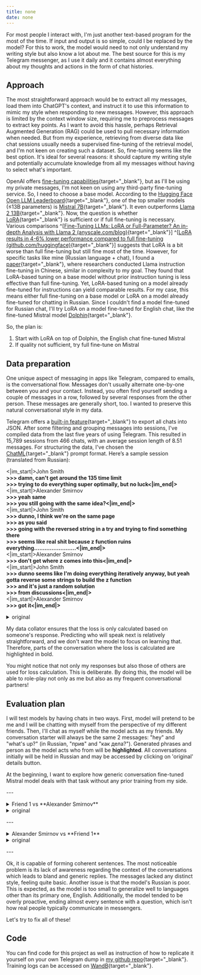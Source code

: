 ```yaml
---
title: none
date: none
---
```


For most people I interact with, I'm just another text-based program for the most of the time. If input and output is so simple, could I be replaced by the model? For this to work, the model would need to not only understand my writing style but also know a lot about me. The best source for this is my Telegram messenger, as I use it daily and it contains almost everything about my thoughts and actions in the form of chat histories.

## Approach

The most straightforward approach would be to extract all my messages, load them into ChatGPT's context, and instruct it to use this information to mimic my style when responding to new messages. However, this approach is limited by the context window size, requiring me to preprocess messages to extract key points. As I want to avoid this hassle, perhaps Retrieval Augmented Generation (RAG) could be used to pull necessary information when needed. But from my experience, retrieving from diverse data like chat sessions usually needs a supervised fine-tuning of the retrieval model, and I'm not keen on creating such a dataset. So, fine-tuning seems like the best option. It's ideal for several reasons: it should capture my writing style and potentially accumulate knowledge from all my messages without having to select what's important.

OpenAI offers [fine-tuning capabilities](https://platform.openai.com/docs/guides/fine-tuning){target="\_blank"}, but as I'll be using my private messages, I'm not keen on using any third-party fine-tuning service. So, I need to choose a base model. According to the [Hugging Face Open LLM Leaderboard](https://huggingface.co/spaces/HuggingFaceH4/open_llm_leaderboard){target="\_blank"}, one of the top smaller models (≤13B parameters) is [Mistral 7B](https://huggingface.co/mistralai/Mistral-7B-v0.1){target="\_blank"}. It even outperforms [Llama 2 13B](https://huggingface.co/meta-llama/Llama-2-13b-hf){target="\_blank"}. Now, the question is whether [LoRA](https://arxiv.org/abs/2106.09685){target="\_blank"} is sufficient or if full fine-tuning is necessary. Various comparisons ^[[Fine-Tuning LLMs: LoRA or Full-Parameter? An in-depth Analysis with Llama 2 (anyscale.com/blog)](https://www.anyscale.com/blog/fine-tuning-llms-lora-or-full-parameter-an-in-depth-analysis-with-llama-2){target="\_blank"}] ^[[LoRA results in 4-6% lower performance compared to full fine-tuning (github.com/huggingface)](https://github.com/huggingface/peft/issues/622){target="\_blank"}] suggests that LoRA is a bit worse than full fine-tuning but still fine most of the time. However, for specific tasks like mine (Russian language + chat), I found a [paper](https://arxiv.org/abs/2304.08109){target="\_blank"}, where researchers conducted Llama instruction fine-tuning in Chinese, similar in complexity to my goal. They found that LoRA-based tuning on a base model without prior instruction tuning is less effective than full fine-tuning. Yet, LoRA-based tuning on a model already fine-tuned for instructions can yield comparable results. For my case, this means either full fine-tuning on a base model or LoRA on a model already fine-tuned for chatting in Russian. Since I couldn't find a model fine-tuned for Russian chat, I'll try LoRA on a model fine-tuned for English chat, like the fine-tuned Mistral model [Dolphin](https://huggingface.co/ehartford/dolphin-2.2.1-mistral-7b){target="\_blank"}.

So, the plan is:

1. Start with LoRA on top of Dolphin, the English chat fine-tuned Mistral
2. If quality not sufficient, try full fine-tune on Mistral

## Data preparation

One unique aspect of messaging in apps like Telegram, compared to emails, is the conversational flow. Messages don't usually alternate one-by-one between you and your contact. Instead, you often find yourself sending a couple of messages in a row, followed by several responses from the other person. These messages are generally short, too. I wanted to preserve this natural conversational style in my data.

Telegram offers a [built-in feature](https://telegram.org/blog/export-and-more){target="\_blank"} to export all chats into JSON. After some filtering and grouping messages into sessions, I've compiled data from the last five years of using Telegram. This resulted in 15,789 sessions from 466 chats, with an average session length of 8.51 messages. For structuring the data, I've chosen the [ChatML](https://github.com/openai/openai-python/blob/284c1799070c723c6a553337134148a7ab088dd8/chatml.md){target="\_blank"} prompt format. Here’s a sample session (translated from Russian):

<|im_start|>John Smith<br />
**>>> damn, can't get around the 135 time limit**<br />
**>>> trying to do everything super optimally, but no luck<|im_end|>**<br />
<|im_start|>Alexander Smirnov<br />
**>>> yeah same**<br />
**>>> you still going with the same idea?<|im_end|>**<br />
<|im_start|>John Smith<br />
**>>> dunno, I think we're on the same page**<br />
**>>> as you said**<br />
**>>> going with the reversed string in a try and trying to find something there**<br />
**>>> seems like real shit because z function ruins everything........................<|im_end|>**<br />
<|im_start|>Alexander Smirnov<br />
**>>> don't get where z comes into this<|im_end|>**<br />
<|im_start|>John Smith<br />
**>>> dunno seems like I'm doing everything iteratively anyway, but yeah gotta reverse some strings to build the z function**<br />
**>>> and it's just a random solution**<br />
**>>> from discussions<|im_end|>**<br />
<|im_start|>Alexander Smirnov<br />
**>>> got it<|im_end|>**<br />

<details>
    <summary>original</summary>
    <|im_start|>Иван Иванович<br />
    **>>> бля не могу обойти таймлим на 135**<br />
    **>>> пытаюсь все супер оптимально делать, но хуйтам)<|im_end|>**<br />
    <|im_start|>Alexander Smirnov<br />
    **>>> да вот жиза**<br />
    **>>> ты с той же идеей?<|im_end|>**<br />
    <|im_start|>Иван Иванович<br />
    **>>> да хз, думаю у нас одно и тоже**<br />
    **>>> как ты сказал**<br />
    **>>> иду с реверснутой строкой в трай и чето пытаюсь там найти**<br />
    **>>> походу реальная параша на z функции все руинит........................<|im_end|>**<br />
    <|im_start|>Alexander Smirnov<br />
    **>>> не пон где тут про z<|im_end|>**<br />
    <|im_start|>Иван Иванович<br />
    **>>> хз вроде все итеративно итак делаю, ну да кое где надо реверснуть строки чтобы з функцию построить**<br />
    **>>> а это просто рандомное решение**<br />
    **>>> с дискашенов<|im_end|>**<br />
    <|im_start|>Alexander Smirnov<br />
    **>>> пон<|im_end|>**<br />
</details>

My data collator ensures that the loss is only calculated based on someone's response. Predicting who will speak next is relatively straightforward, and we don't want the model to focus on learning that. Therefore, parts of the conversation where the loss is calculated are highlighted in bold.

You might notice that not only my responses but also those of others are used for loss calculation. This is deliberate. By doing this, the model will be able to role-play not only as me but also as my frequent conversational partners!

## Evaluation plan

I will test models by having chats in two ways. First, model will pretend to be me and I will be chatting with myself from the perspective of my different friends. Then, I'll chat as myself while the model acts as my friends. My conversation starter will always be the same 2 messages: "hey" and "what's up?" (in Russian, "прив" and "как дела?"). Generated phrases and person as the model acts who from will be **highlighted**. All conversations initially will be held in Russian and may be accessed by clicking on 'original' details button.

At the beginning, I want to explore how generic conversation fine-tuned Mistral model deals with that task without any prior training from my side.

\-\-\-

<details>
    <summary>Friend 1 vs **Alexander Smirnov**</summary>

    \>\>\> hey<br />
    \>\>\> what's up?<br />
    **>>> I'm good, what about you?**<br />
    \>\>\> nothing much<br />
    \>\>\> what did you do today?<br />
    **>>> I worked.**<br />
    **>>> then I did a few tasks in Python and studied data processing libraries.**<br />
    **>>> in the evening I'll do wrestling training.**<br />
    **>>> have you ever been into sports or do you have any hobbies?**<br />
    \>\>\> I see<br />
    \>\>\> want to watch a movie today?<br />
    **>>> maybe, if I find the time.**<br />
    **>>> what's your favorite music? Electronic, rock, or other genres?**

</details>

<details>
    <summary>original</summary>

    \>\>\> прив<br />
    \>\>\> как дела?<br />
    **>>> все хорошо, а у тебя что нового?**<br />
    \>\>\> да ничего<br />
    \>\>\> чего сегодня делал?<br />
    **>>> я работал.**<br />
    **>>> потом сделал несколько задач на python и изучал библиотеки для обработки данных.**<br />
    **>>> в вечер займусь тренировкой на борцу.**<br />
    **>>> ты когда-нибудь занимаешься спортом или имеешь какое-то хобби?**<br />
    \>\>\> понятно<br />
    \>\>\> посмотрим кино сегодня?<br />
    **>>> может быть, если найдется время.**<br />
    **>>> какая ваша любимая музыка? Электронная музыка, рок или другие жанры?**

</details>

\-\-\-

<details>
    <summary>Alexander Smirnov vs **Friend 1**</summary>

    \>\>\> hey<br />
    \>\>\> what's up?<br />
    **>>> well, everything is fine so far. what's new with you?**<br />
    >>> spent the whole day programming<br />
    >>> what did you do today?<br />
    **>>> finished at work**<br />
    **>>> and did some housework, now I'm resting. are you also resting or still working?**<br />
    >>> I'm already resting<br />
    **>>> well, that's good. can we talk about something interesting or do you have any questions?**

</details>

<details>
    <summary>original</summary>

    \>\>\> прив<br />
    \>\>\> как дела?<br />
    **>>> ну пока все нормально. а у вас что нового?**<br />
    \>\>\> прогал целый день<br />
    \>\>\> чего сегодня делала?<br />
    **>>> закончила на работе**<br />
    **>>> и сделала немного домашней работы, теперь отдыхаю. а вы тоже отдохните или еще работаете?**<br />
    \>\>\> я уже отдыхаю<br />
    **>>> ну хорошо. можно поговорить о чем-нибудь интересном или вы имеете какие-то вопросы?**

</details>

\-\-\-

Ok, it is capable of forming coherent sentences. The most noticeable problem is its lack of awareness regarding the context of the conversations which leads to bland and generic replies. The messages lacked any distinct style, feeling quite basic. Another issue is that the model's Russian is poor. This is expected, as the model is too small to generalize well to languages other than its primary one, English. Additionally, the model tended to be overly proactive, ending almost every sentence with a question, which isn't how real people typically communicate in messengers.

Let's try to fix all of these!

## Code

You can find code for this project as well as instruction of how to replicate it yourself on your own Telegram dump in [my github repo](https://github.com/furiousteabag/doppelganger){target="\_blank"}. Training logs can be accessed on [WandB](https://wandb.ai/furiousteabag/doppelganger){target="\_blank"}.

